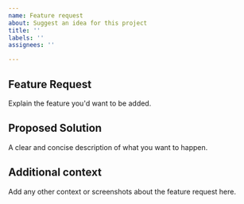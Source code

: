 ```yaml
---
name: Feature request
about: Suggest an idea for this project
title: ''
labels: ''
assignees: ''

---
```


## Feature Request

Explain the feature you'd want to be added.

## Proposed Solution

A clear and concise description of what you want to happen.

## Additional context

Add any other context or screenshots about the feature request here.
